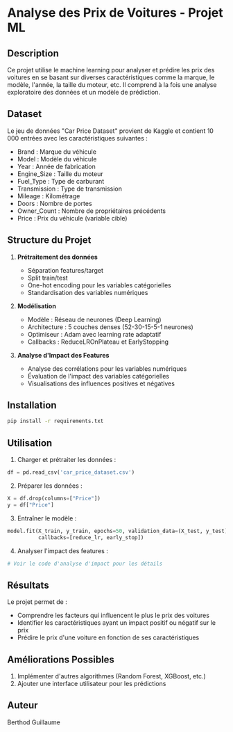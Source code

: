 # Analyse des Prix de Voitures - Projet ML

## Description
Ce projet utilise le machine learning pour analyser et prédire les prix des voitures en se basant sur diverses caractéristiques comme la marque, le modèle, l'année, la taille du moteur, etc. Il comprend à la fois une analyse exploratoire des données et un modèle de prédiction.

## Dataset
Le jeu de données "Car Price Dataset" provient de Kaggle et contient 10 000 entrées avec les caractéristiques suivantes :
- Brand : Marque du véhicule
- Model : Modèle du véhicule
- Year : Année de fabrication
- Engine_Size : Taille du moteur
- Fuel_Type : Type de carburant
- Transmission : Type de transmission
- Mileage : Kilométrage
- Doors : Nombre de portes
- Owner_Count : Nombre de propriétaires précédents
- Price : Prix du véhicule (variable cible)

## Structure du Projet
1. **Prétraitement des données**
   - Séparation features/target
   - Split train/test
   - One-hot encoding pour les variables catégorielles
   - Standardisation des variables numériques

2. **Modélisation**
   - Modèle : Réseau de neurones (Deep Learning)
   - Architecture : 5 couches denses (52-30-15-5-1 neurones)
   - Optimiseur : Adam avec learning rate adaptatif
   - Callbacks : ReduceLROnPlateau et EarlyStopping

3. **Analyse d'Impact des Features**
   - Analyse des corrélations pour les variables numériques
   - Évaluation de l'impact des variables catégorielles
   - Visualisations des influences positives et négatives

## Installation
```bash
pip install -r requirements.txt
```

## Utilisation
1. Charger et prétraiter les données :
```python
df = pd.read_csv('car_price_dataset.csv')
```

2. Préparer les données :
```python
X = df.drop(columns=["Price"])
y = df["Price"]
```

3. Entraîner le modèle :
```python
model.fit(X_train, y_train, epochs=50, validation_data=(X_test, y_test), 
          callbacks=[reduce_lr, early_stop])
```

4. Analyser l'impact des features :
```python
# Voir le code d'analyse d'impact pour les détails
```

## Résultats
Le projet permet de :
- Comprendre les facteurs qui influencent le plus le prix des voitures
- Identifier les caractéristiques ayant un impact positif ou négatif sur le prix
- Prédire le prix d'une voiture en fonction de ses caractéristiques

## Améliorations Possibles
1. Implémenter d'autres algorithmes (Random Forest, XGBoost, etc.)
2. Ajouter une interface utilisateur pour les prédictions

## Auteur
Berthod Guillaume

